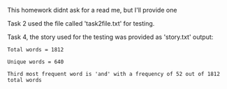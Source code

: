 This homework didnt ask for a read me, but I'll provide one

Task 2 used the file called 'task2file.txt' for testing. 

Task 4, the story used for the testing was provided as 'story.txt'
    output:
    
    Total words = 1812
    
    Unique words = 640
    
    Third most frequent word is 'and' with a frequency of 52 out of 1812 total words